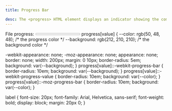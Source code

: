 ```yaml
---
title: Progress Bar

desc: The <progress> HTML element displays an indicator showing the completion progress of a task, typically displayed as a progress bar.
---
```



<html-code>
<label for="file">File progress:</label>
<progress
  id="html2"
  class="uam"
  max="100"
  value="0"
  data-timeout="1000"
  tabindex="-1"
  aria-label="File Progress"
>
</progress>
</html-code>


<css-code>
progress[value] {
  --color: rgb(50, 48, 48); /* the progress color */
  --background: rgb(212, 210, 210); /* the background color */

  -webkit-appearance: none;
  -moz-appearance: none;
  appearance: none;
  border: none;
  width: 200px;
  margin: 0 10px;
  border-radius: 5em;
  background: var(--background);
}
progress[value]::-webkit-progress-bar {
  border-radius: 10em;
  background: var(--background);
}
progress[value]::-webkit-progress-value {
  border-radius: 10em;
  background: var(--color);
}
progress[value]::-moz-progress-bar {
  border-radius: 10em;
  background: var(--color);
}

label {
  font-size: 20px;
  font-family: Arial, Helvetica, sans-serif;
  font-weight: bold;
  display: block;
  margin: 20px 0;
}
</css-code>
